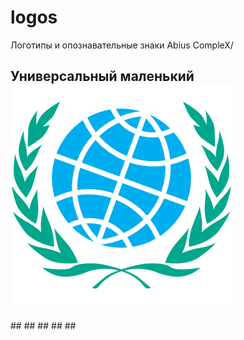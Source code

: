# logos
Логотипы и опознавательные знаки Abius CompleX/
## Универсальный маленький <img src="/Универсальный маленький.png">
##<img src="">
##<img src="">
##<img src="">
##<img src="">
##<img src="">
